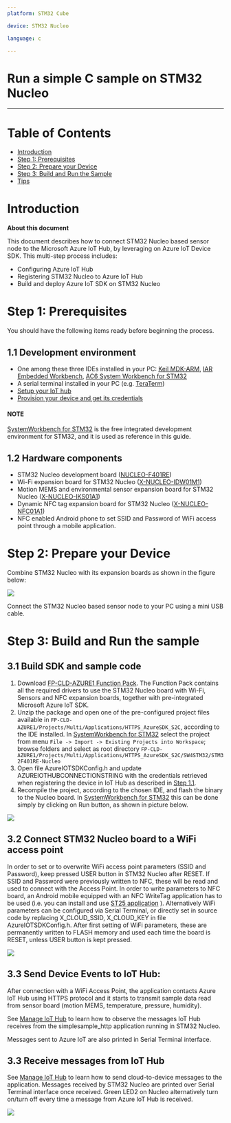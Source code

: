```yaml
---
platform: STM32 Cube 

device: STM32 Nucleo

language: c

---
```


Run a simple C sample on STM32 Nucleo  
===
---

# Table of Contents
-   [Introduction](#Introduction)
-   [Step 1: Prerequisites](#Prerequisites)
-   [Step 2: Prepare your Device](#PrepareDevice)
-   [Step 3: Build and Run the Sample](#Build)
-   [Tips](#tips)


<a name="Introduction"></a>
# Introduction

**About this document**

This document describes how to connect STM32 Nucleo based sensor node to the Microsoft Azure IoT Hub, by leveraging on Azure IoT Device SDK. This multi-step process includes:
-   Configuring Azure IoT Hub
-   Registering STM32 Nucleo to Azure IoT Hub
-   Build and deploy Azure IoT SDK on STM32 Nucleo

<a name="Prerequisites"></a>
# Step 1: Prerequisites

You should have the following items ready before beginning the process.

## 1.1 Development environment
- One among these three IDEs installed in your PC: [Keil MDK-ARM][lnk-ide-keil], [IAR Embedded Workbench][lnk-ide-iar], [AC6 System Workbench for STM32][lnk-ide-sw4stm32]
- A serial terminal installed in your PC (e.g. [TeraTerm][lnk-teraterm]) 
- [Setup your IoT hub][lnk-setup-iot-hub]
- [Provision your device and get its credentials][lnk-manage-iot-hub]

#### NOTE
[SystemWorkbench for STM32][lnk-ide-sw4stm32] is the free integrated development environment for STM32, and it is used as reference in this guide.

## 1.2 Hardware components
 - STM32 Nucleo development board ([NUCLEO-F401RE][lnk-nucleo-f4])
 - Wi-Fi expansion board for STM32 Nucleo ([X-NUCLEO-IDW01M1][lnk-nucleo-wifi])
 - Motion MEMS and environmental sensor expansion board for STM32 Nucleo ([X-NUCLEO-IKS01A1][lnk-nucleo-sensors])
 - Dynamic NFC tag expansion board for STM32 Nucleo ([X-NUCLEO-NFC01A1][lnk-nucleo-nfc]) 
 - NFC enabled Android phone to set SSID and Password of WiFi access point through a mobile application.
 

<a name="PrepareDevice"></a>
# Step 2: Prepare your Device
Combine STM32 Nucleo with its expansion boards as shown in the figure below:

![][1]

Connect the STM32 Nucleo based sensor node to your PC using a mini USB cable. 

<a name="Build"></a>
# Step 3: Build and Run the sample 

<a name="Load"></a>
## 3.1 Build SDK and sample code

1. Download [FP-CLD-AZURE1 Function Pack][lnk-nucleo-fp]. The Function Pack contains all the required drivers to use the STM32 Nucleo board with Wi-Fi, Sensors and NFC expansion boards, together with pre-integrated Microsoft Azure IoT SDK. 
2. Unzip the package and open one of the pre-configured project files available in ```FP-CLD-AZURE1/Projects/Multi/Applications/HTTPS_AzureSDK_S2C```, according to the IDE installed. In [SystemWorkbench for STM32][lnk-ide-sw4stm32] select the project from menu ```File -> Import -> Existing Projects into Workspace```; browse folders and select as root directory ```FP-CLD-AZURE1/Projects/Multi/Applications/HTTPS_AzureSDK_S2C/SW4STM32/STM32F401RE-Nucleo```
3. Open  file AzureIOTSDKConfig.h and update AZUREIOTHUBCONNECTIONSTRING with the credentials retrieved when registering the device in IoT Hub as described in [Step 1.1][lnk-setup-iot-hub].
4. Recompile the project, according to the chosen IDE, and flash the binary to the Nucleo board. In [SystemWorkbench for STM32][lnk-ide-sw4stm32] this can be done simply by clicking on Run button, as shown in picture below. 

![][2]


## 3.2 Connect STM32 Nucleo board to a WiFi access point 
In order to set or to overwrite WiFi access point parameters (SSID and Password), keep pressed USER button in STM32 Nucleo after RESET. If SSID and Password were previously written to NFC, these will be read and used to connect with the Access Point. In order to write parameters to NFC board, an Android mobile equipped with an NFC WriteTag application has to be used (i.e. you can install and use [ST25 application][lnk-android-st25] ). Alternatively WiFi parameters can be configured via Serial Terminal, or directly set in source code by replacing X_CLOUD_SSID, X_CLOUD_KEY in file AzureIOTSDKConfig.h.
After first setting of WiFi parameters, these are permanently written to FLASH memory and used each time the board is RESET, unless USER button is kept pressed. 

![][3]


## 3.3 Send Device Events to IoT Hub:

After connection with a WiFi Access Point, the application contacts Azure IoT Hub using HTTPS protocol and it starts to transmit sample data read from sensor board (motion MEMS, temperature, pressure, humidity). 

See [Manage IoT Hub][lnk-manage-iot-hub] to learn how to observe the messages IoT Hub receives from the simplesample_http application running in STM32 Nucleo.

Messages sent to Azure IoT are also printed in Serial Terminal interface. 


## 3.3 Receive messages from IoT Hub

See [Manage IoT Hub][lnk-manage-iot-hub] to learn how to send cloud-to-device messages to the application.
Messages received by STM32 Nucleo are printed over Serial Terminal interface once received. 
Green LED2 on Nucleo alternatively turn on/turn off every time a message from Azure IoT Hub is received. 

![][4]




[lnk-setup-iot-hub]: ../setup_iothub.md
[lnk-manage-iot-hub]: ../manage_iot_hub.md
[lnk-nucleo-f4]:http://www.st.com/content/st_com/en/products/evaluation-tools/product-evaluation-tools/mcu-eval-tools/stm32-mcu-eval-tools/stm32-mcu-nucleo/nucleo-f401re.html
[lnk-nucleo-wifi]:http://www.st.com/content/st_com/en/products/ecosystems/stm32-open-development-environment/stm32-nucleo-expansion-boards/stm32-ode-connect-hw/x-nucleo-idw01m1.html
[lnk-nucleo-sensors]:http://www.st.com/content/st_com/en/products/ecosystems/stm32-open-development-environment/stm32-nucleo-expansion-boards/stm32-ode-sense-hw/x-nucleo-iks01a1.html
[lnk-nucleo-nfc]:http://www.st.com/content/st_com/en/products/ecosystems/stm32-open-development-environment/stm32-nucleo-expansion-boards/stm32-ode-connect-hw/x-nucleo-nfc01a1.html
[lnk-nucleo-fp]:http://www.st.com/content/st_com/en/products/embedded-software/mcus-embedded-software/stm32-embedded-software/stm32-ode-function-pack-sw/fp-cld-azure1.html
[lnk-ide-keil]:http://www.keil.com/
[lnk-ide-iar]:http://www.iar.com/
[lnk-ide-sw4stm32]:http://www.openstm32.org/System+Workbench+for+STM32
[lnk-teraterm]:https://ttssh2.osdn.jp
[lnk-android-st25]:https://play.google.com/store/apps/details?id=com.st.demo


[1]: ./media/nucleo1.png
[2]: ./media/nucleo2.png
[3]: ./media/nucleo3.png
[4]: ./media/nucleo4.png

